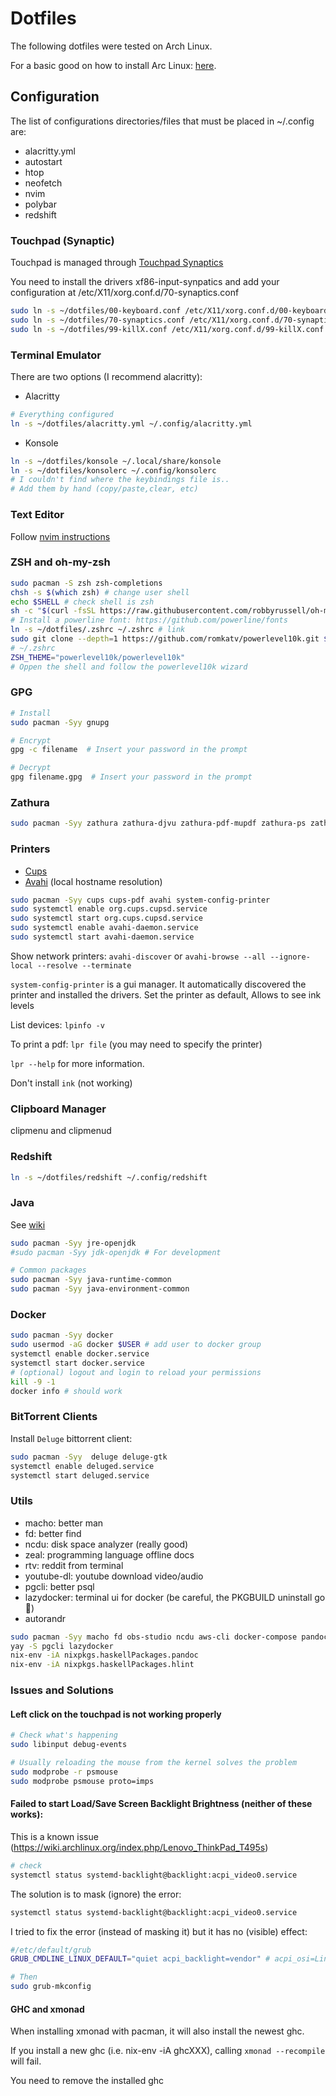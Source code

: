 Dotfiles
========

The following dotfiles were tested on Arch Linux.

For a basic good on how to install Arc Linux: [here](./arch-linux.md).

## Configuration

The list of configurations directories/files that must be placed in ~/.config are:

- alacritty.yml
- autostart
- htop
- neofetch
- nvim
- polybar
- redshift

### Touchpad (Synaptic)

Touchpad is managed through [Touchpad Synaptics](https://wiki.archlinux.org/index.php/Touchpad_Synaptics#Configuration)

You need to install the drivers xf86-input-synpatics and add your configuration at /etc/X11/xorg.conf.d/70-synaptics.conf

```bash
sudo ln -s ~/dotfiles/00-keyboard.conf /etc/X11/xorg.conf.d/00-keyboard.conf
sudo ln -s ~/dotfiles/70-synaptics.conf /etc/X11/xorg.conf.d/70-synaptics.conf
sudo ln -s ~/dotfiles/99-killX.conf /etc/X11/xorg.conf.d/99-killX.conf
```

### Terminal Emulator

There are two options (I recommend alacritty):

- Alacritty

```bash
# Everything configured
ln -s ~/dotfiles/alacritty.yml ~/.config/alacritty.yml
```

- Konsole

```bash
ln -s ~/dotfiles/konsole ~/.local/share/konsole
ln -s ~/dotfiles/konsolerc ~/.config/konsolerc
# I couldn't find where the keybindings file is..
# Add them by hand (copy/paste,clear, etc)
```

### Text Editor

Follow [nvim instructions](./nvim/README.md)

### ZSH and oh-my-zsh

```bash
sudo pacman -S zsh zsh-completions
chsh -s $(which zsh) # change user shell
echo $SHELL # check shell is zsh
sh -c "$(curl -fsSL https://raw.githubusercontent.com/robbyrussell/oh-my-zsh/master/tools/install.sh)" # Install oh-my-zsh
# Install a powerline font: https://github.com/powerline/fonts
ln -s ~/dotfiles/.zshrc ~/.zshrc # link
sudo git clone --depth=1 https://github.com/romkatv/powerlevel10k.git $ZSH_CUSTOM/themes/powerlevel10k
# ~/.zshrc
ZSH_THEME="powerlevel10k/powerlevel10k"
# Oppen the shell and follow the powerlevel10k wizard
```

### GPG

```bash
# Install
sudo pacman -Syy gnupg

# Encrypt
gpg -c filename  # Insert your password in the prompt

# Decrypt
gpg filename.gpg  # Insert your password in the prompt
```

### Zathura

```bash
sudo pacman -Syy zathura zathura-djvu zathura-pdf-mupdf zathura-ps zathura-cb
```

### Printers

- [Cups](https://wiki.archlinux.org/index.php/CUPS)
- [Avahi](https://wiki.archlinux.org/index.php/Avahi) (local hostname resolution)

```bash
sudo pacman -Syy cups cups-pdf avahi system-config-printer
sudo systemctl enable org.cups.cupsd.service
sudo systemctl start org.cups.cupsd.service
sudo systemctl enable avahi-daemon.service
sudo systemctl start avahi-daemon.service
```

Show network printers: `avahi-discover` or `avahi-browse --all --ignore-local --resolve --terminate`

`system-config-printer` is a gui manager.
It automatically discovered the printer and installed the drivers.
Set the printer as default,
Allows to see ink levels

List devices: `lpinfo -v`

To print a pdf: `lpr file` (you may need to specify the printer)

`lpr --help` for more information.

Don't install `ink` (not working)

### Clipboard Manager

clipmenu and clipmenud

### Redshift

```bash
ln -s ~/dotfiles/redshift ~/.config/redshift
```

### Java

See [wiki](https://wiki.archlinux.org/index.php/Java)

```bash
sudo pacman -Syy jre-openjdk
#sudo pacman -Syy jdk-openjdk # For development

# Common packages
sudo pacman -Syy java-runtime-common
sudo pacman -Syy java-environment-common
```

### Docker

```bash
sudo pacman -Syy docker
sudo usermod -aG docker $USER # add user to docker group
systemctl enable docker.service
systemctl start docker.service
# (optional) logout and login to reload your permissions
kill -9 -1
docker info # should work
```

### BitTorrent Clients

Install `Deluge` bittorrent client:

```bash
sudo pacman -Syy  deluge deluge-gtk
systemctl enable deluged.service
systemctl start deluged.service
```

### Utils

- macho: better man
- fd: better find
- ncdu: disk space analyzer (really good)
- zeal: programming language offline docs
- rtv: reddit from terminal
- youtube-dl: youtube download video/audio
- pgcli: better psql
- lazydocker: terminal ui for docker (be careful, the PKGBUILD uninstall go :rofl:)
- autorandr

```bash
sudo pacman -Syy macho fd obs-studio ncdu aws-cli docker-compose pandoc
yay -S pgcli lazydocker
nix-env -iA nixpkgs.haskellPackages.pandoc
nix-env -iA nixpkgs.haskellPackages.hlint
```


### Issues and Solutions

#### Left click on the touchpad is not working properly

```bash
# Check what's happening
sudo libinput debug-events

# Usually reloading the mouse from the kernel solves the problem
sudo modprobe -r psmouse
sudo modprobe psmouse proto=imps
```

#### Failed to start Load/Save Screen Backlight Brightness (**neither of these works**):

This is a known issue (https://wiki.archlinux.org/index.php/Lenovo_ThinkPad_T495s)

```bash
# check
systemctl status systemd-backlight@backlight:acpi_video0.service
```

The solution is to mask (ignore) the error:

```bash
systemctl status systemd-backlight@backlight:acpi_video0.service
```

I tried to fix the error (instead of masking it) but it has no (visible) effect:

```bash
#/etc/default/grub
GRUB_CMDLINE_LINUX_DEFAULT="quiet acpi_backlight=vendor" # acpi_osi=Linux

# Then
sudo grub-mkconfig
```

#### GHC and xmonad

When installing xmonad with pacman, it will also install the newest ghc.

If you install a new ghc (i.e. nix-env -iA ghcXXX), calling `xmonad --recompile` will fail.

You need to remove the installed ghc
